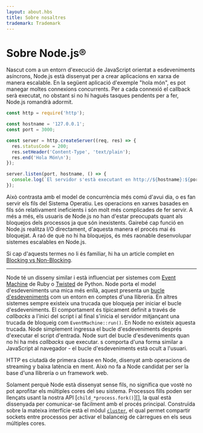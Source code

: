 ```yaml
---
layout: about.hbs
title: Sobre nosaltres
trademark: Trademark
---
```


# Sobre Node.js&reg;

Nascut com a un entorn d'execució de JavaScript orientat a esdeveniments asíncrons, Node.js està
dissenyat per a crear aplicacions en xarxa de manera escalable. En la següent aplicació d'exemple
"hola món", es pot manegar moltes connexions concurrents. Per a cada connexió el callback serà
executat, no obstant si no hi hagués tasques pendents per a fer, Node.js romandrà adormit.

```javascript
const http = require('http');

const hostname = '127.0.0.1';
const port = 3000;

const server = http.createServer((req, res) => {
  res.statusCode = 200;
  res.setHeader('Content-Type', 'text/plain');
  res.end('Hola Món\n');
});

server.listen(port, hostname, () => {
  console.log(`El servidor s'està executant en http://${hostname}:${port}/`);
});
```

Això contrasta amb el model de concurrència més comú d'avui dia, o es fan servir els
fils del Sistema Operatiu. Les operacions en xarxes basades en fils són relativament
ineficients i són molt més complicades de fer servir. A més a més, els usuaris de
Node.js no han d'estar preocupats quant als bloquejos dels processos ja que són
inexistents. Gairebé cap funció en Node.js realitza I/O directament, d'aquesta manera
el procés mai és bloquejat. A raó de què no hi ha bloquejos, és més raonable desenvolupar
sistemes escalables en Node.js.

Si cap d'aquests termes no li és familiar, hi ha un article complet en
[Blocking vs Non-Blocking][].

---

Node té un disseny similar i està influenciat per sistemes com [Event Machine][]
de Ruby o [Twisted][] de Python. Node porta el model d'esdeveniments una mica
més enllà, aquest presenta un [bucle d'esdeveniments][] com un entorn en comptes d'una llibreria.
En altres sistemes sempre existeix una trucada que bloqueja per iniciar el bucle d'esdeveniments.
El comportament és típicament definit a través de *callbacks* a l'inici del script i al final
s'inicia el servidor mitjançant una trucada de bloqueig com `EventMachine::run()`. En Node no
existeix aquesta trucada. Node simplement ingressa el bucle d'esdeveniments després d'executar
el script d'entrada. Node surt del bucle d'esdeveniments quan no hi ha més *callbacks* que executar.
s comporta d'una forma similar a JavaScript al navegador - el bucle d'esdeveniments està ocult a l'usuari.

HTTP es ciutadà de primera classe en Node, disenyat amb operacions de streaming y baixa latència
en ment. Això no fa a Node candidat per ser la base d'una llibrería o un framework web.

Solament perquè Node està dissenyat sense fils, no significa que vostè no pot aprofitar els
múltiples cores del seu sistema. Processos fills poden ser llençats usant la nostra API
[`child_*process.fork()`][], la qual està dissenyada per comunicar-se fàcilment amb el procés
principal. Construïda sobre la mateixa interfície està el mòdul [`cluster`][], el qual permet
compartir sockets entre processos per activar el balanceig de càrregues en els seus múltiples cores.

[Blocking vs Non-Blocking]: https://github.com/nodejs/node/blob/master/doc/topics/blocking-vs-non-blocking.md
[`cluster`]: https://nodejs.org/api/cluster.html
[bucle d'esdeveniments]: https://github.com/nodejs/node/blob/master/doc/topics/event-loop-timers-and-nexttick.md
[Event Machine]: https://github.com/eventmachine/eventmachine
[Twisted]: https://twistedmatrix.com/trac/
